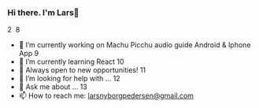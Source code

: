 ### Hi there. I'm Lars👋
2
​
8
- 🔭 I’m currently working on Machu Picchu audio guide Android & Iphone App
9
- 🌱 I’m currently learning React
10
- 👯 Always open to new opportunities!
11
- 🤔 I’m looking for help with ...
12
- 💬 Ask me about ...
13
- 📫 How to reach me: larsnyborgpedersen@gmail.com
